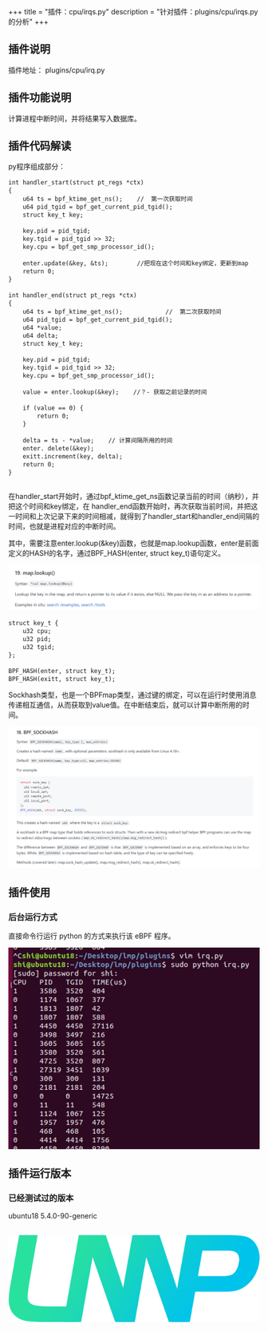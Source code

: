 +++
title = "插件：cpu/irqs.py"
description = "针对插件：plugins/cpu/irqs.py 的分析"
+++

## 插件说明

插件地址： plugins/cpu/irq.py

## 插件功能说明

计算进程中断时间，并将结果写入数据库。

## 插件代码解读

py程序组成部分：

```
int handler_start(struct pt_regs *ctx)
{ 
    u64 ts = bpf_ktime_get_ns();    //	第一次获取时间
    u64 pid_tgid = bpf_get_current_pid_tgid();
    struct key_t key;
    
    key.pid = pid_tgid;
    key.tgid = pid_tgid >> 32;
    key.cpu = bpf_get_smp_processor_id();

    enter.update(&key, &ts);  		//把现在这个时间和key绑定，更新到map
    return 0;
}

int handler_end(struct pt_regs *ctx)
{
    u64 ts = bpf_ktime_get_ns();			//	第二次获取时间
    u64 pid_tgid = bpf_get_current_pid_tgid();
    u64 *value;
    u64 delta;
    struct key_t key;

    key.pid = pid_tgid;
    key.tgid = pid_tgid >> 32;
    key.cpu = bpf_get_smp_processor_id();
  
    value = enter.lookup(&key);    //？- 获取之前记录的时间

    if (value == 0) {
        return 0;
    }

    delta = ts - *value;   	// 计算间隔所用的时间
    enter. delete(&key);
    exitt.increment(key, delta);
    return 0;
}


```

在handler_start开始时，通过bpf_ktime_get_ns函数记录当前的时间（纳秒），并把这个时间和key绑定，在 handler_end函数开始时，再次获取当前时间，并把这一时间和上次记录下来的时间相减，就得到了handler_start和handler_end间隔的时间，也就是进程对应的中断时间。



其中，需要注意enter.lookup(&key)函数，也就是map.lookup函数，enter是前面定义的HASH的名字，通过BPF_HASH(enter, struct key_t)语句定义。

![image-20220114224258665](./images/image-20220114224258665.png)

```
struct key_t {
    u32 cpu;
    u32 pid;
    u32 tgid;
};

BPF_HASH(enter, struct key_t);
BPF_HASH(exitt, struct key_t);
```

Sockhash类型，也是一个BPFmap类型，通过键的绑定，可以在运行时使用消息传递相互通信，从而获取到value值。在中断结束后，就可以计算中断所用的时间。

![image-20220114222826702](./images/image-20220114222826702.png)



## 插件使用

### 后台运行方式

直接命令行运行 python 的方式来执行该 eBPF 程序。

![image-20220114222759374](./images/image-20220114222759374.png)


## 插件运行版本

### 已经测试过的版本

ubuntu18 5.4.0-90-generic

## 



![img](./images/LMP-logo.png)